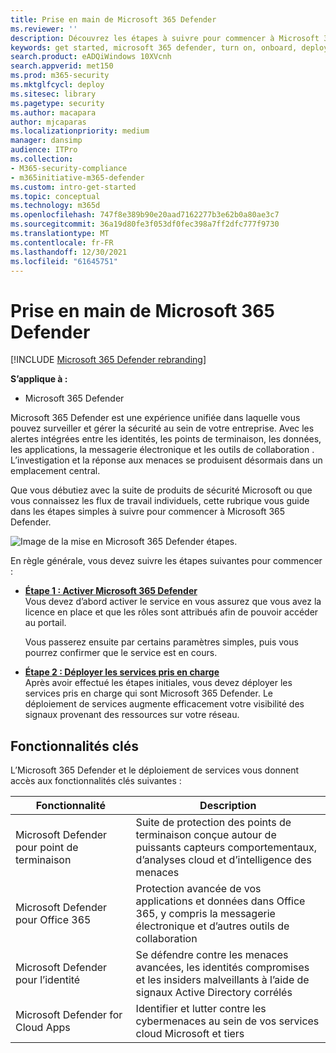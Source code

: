 ```yaml
---
title: Prise en main de Microsoft 365 Defender
ms.reviewer: ''
description: Découvrez les étapes à suivre pour commencer à Microsoft 365 Defender
keywords: get started, microsoft 365 defender, turn on, onboard, deploy
search.product: eADQiWindows 10XVcnh
search.appverid: met150
ms.prod: m365-security
ms.mktglfcycl: deploy
ms.sitesec: library
ms.pagetype: security
ms.author: macapara
author: mjcaparas
ms.localizationpriority: medium
manager: dansimp
audience: ITPro
ms.collection:
- M365-security-compliance
- m365initiative-m365-defender
ms.custom: intro-get-started
ms.topic: conceptual
ms.technology: m365d
ms.openlocfilehash: 747f8e389b90e20aad7162277b3e62b0a80ae3c7
ms.sourcegitcommit: 36a19d80fe3f053df0fec398a7ff2dfc777f9730
ms.translationtype: MT
ms.contentlocale: fr-FR
ms.lasthandoff: 12/30/2021
ms.locfileid: "61645751"
---
```

# <a name="get-started-with-microsoft-365-defender"></a>Prise en main de Microsoft 365 Defender

[!INCLUDE [Microsoft 365 Defender rebranding](../includes/microsoft-defender.md)]

**S’applique à :**
- Microsoft 365 Defender

Microsoft 365 Defender est une expérience unifiée dans laquelle vous pouvez surveiller et gérer la sécurité au sein de votre entreprise. Avec les alertes intégrées entre les identités, les points de terminaison, les données, les applications, la messagerie électronique et les outils de collaboration . L’investigation et la réponse aux menaces se produisent désormais dans un emplacement central. 

Que vous débutiez avec la suite de produits de sécurité Microsoft ou que vous connaissez les flux de travail individuels, cette rubrique vous guide dans les étapes simples à suivre pour commencer à Microsoft 365 Defender.

![Image de la mise en Microsoft 365 Defender étapes.](../../media/mtp/get-started-m365d.png)

En règle générale, vous devez suivre les étapes suivantes pour commencer :

- **[Étape 1 : Activer Microsoft 365 Defender](m365d-enable.md)** <br>
    Vous devez d’abord activer le service en vous assurez que vous avez la licence en place et que les rôles sont attribués afin de pouvoir accéder au portail. 

    Vous passerez ensuite par certains paramètres simples, puis vous pourrez confirmer que le service est en cours.

- **[Étape 2 : Déployer les services pris en charge](deploy-supported-services.md)** <br>
    Après avoir effectué les étapes initiales, vous devez déployer les services pris en charge qui sont Microsoft 365 Defender. Le déploiement de services augmente efficacement votre visibilité des signaux provenant des ressources sur votre réseau.


## <a name="key-capabilities"></a>Fonctionnalités clés
L’Microsoft 365 Defender et le déploiement de services vous donnent accès aux fonctionnalités clés suivantes :


| Fonctionnalité | Description |
| ------ | ------ |
| Microsoft Defender pour point de terminaison | Suite de protection des points de terminaison conçue autour de puissants capteurs comportementaux, d’analyses cloud et d’intelligence des menaces |
|Microsoft Defender pour Office 365 | Protection avancée de vos applications et données dans Office 365, y compris la messagerie électronique et d’autres outils de collaboration |
| Microsoft Defender pour l’identité | Se défendre contre les menaces avancées, les identités compromises et les insiders malveillants à l’aide de signaux Active Directory corrélés |
| Microsoft Defender for Cloud Apps | Identifier et lutter contre les cybermenaces au sein de vos services cloud Microsoft et tiers |
